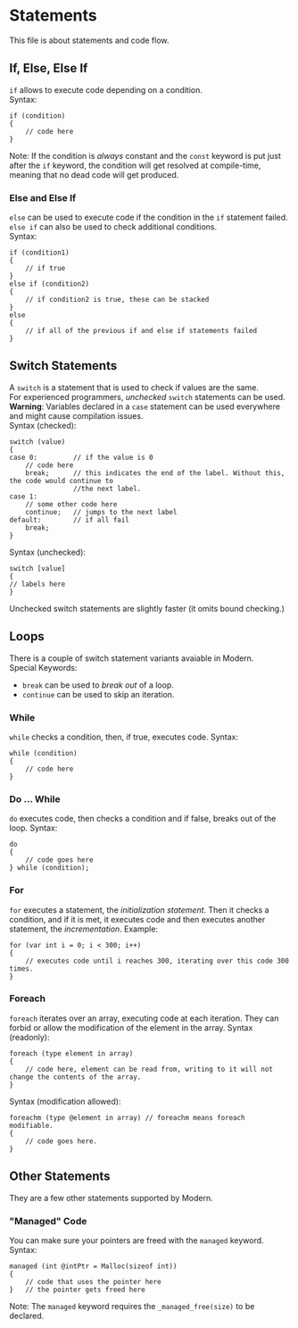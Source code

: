 # Statements
This file is about statements and code flow.
## If, Else, Else If
`if` allows to execute code depending on a condition.  
Syntax:  
```
if (condition)
{
    // code here
}
```  
Note: If the condition is *always* constant and the `const` keyword is put just after the `if` keyword, the condition will get resolved at compile-time, meaning that no dead code will get produced.
### Else and Else If
`else` can be used to execute code if the condition in the `if` statement failed.  
`else if` can also be used to check additional conditions.  
Syntax:  
```
if (condition1)
{
    // if true
}
else if (condition2)
{
    // if condition2 is true, these can be stacked
}
else
{
    // if all of the previous if and else if statements failed
}
```
## Switch Statements
A `switch` is a statement that is used to check if values are the same.  
For experienced programmers, *unchecked* `switch` statements can be used.  
**Warning**: Variables declared in a `case` statement can be used everywhere  
and might cause compilation issues.  
Syntax (checked):  
```
switch (value)
{
case 0:         // if the value is 0
    // code here
    break;      // this indicates the end of the label. Without this, the code would continue to
                //the next label.
case 1:
    // some other code here
    continue;   // jumps to the next label
default:        // if all fail
    break;
}
```  
Syntax (unchecked):  
```
switch [value]
{
// labels here
}
```  
Unchecked switch statements are slightly faster (it omits bound checking.)
## Loops
There is a couple of switch statement variants avaiable in Modern.  
Special Keywords:  
 - `break` can be used to *break out* of a loop.  
 - `continue` can be used to skip an iteration.
### While
`while` checks a condition, then, if true, executes code. Syntax:  
```
while (condition)
{
    // code here
}
```
### Do ... While
`do` executes code, then checks a condition and if false, breaks out of the loop. Syntax:  
```
do
{
    // code goes here
} while (condition);
```
### For
`for` executes a statement, the *initialization statement*. Then it checks a condition, and if it is met, it executes code and then executes another statement, the *incrementation*. Example:  
```
for (var int i = 0; i < 300; i++)
{
    // executes code until i reaches 300, iterating over this code 300 times.
}
```
### Foreach
`foreach` iterates over an array, executing code at each iteration. They can forbid or allow the modification of the element in the array. Syntax (readonly):  
```
foreach (type element in array)
{
    // code here, element can be read from, writing to it will not change the contents of the array.
}
```  
Syntax (modification allowed):  
```
foreachm (type @element in array) // foreachm means foreach modifiable.
{
    // code goes here.
}
```
## Other Statements
They are a few other statements supported by Modern.
### "Managed" Code
You can make sure your pointers are freed with the `managed` keyword. Syntax:  
```
managed (int @intPtr = Malloc(sizeof int))
{
    // code that uses the pointer here
}   // the pointer gets freed here
```  
Note: The `managed` keyword requires the `_managed_free(size)` to be declared.